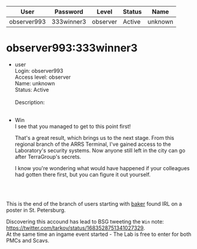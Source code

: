 | User         | Password                          | Level    | Status     | Name          |  
|--------------|-----------------------------------|----------|------------|---------------|    
| observer993  | 333winner3                        | observer | Active     | unknown       | 

# observer993:333winner3

* user<br>
  Login: observer993<br>
  Access level: observer<br>
  Name: unknown<br>
  Status: Active<br>
  <br>
  Description:<br>
  <br>
* Win<br>
  I see that you managed to get to this point first!

  That's a great result, which brings us to the next stage.
  From this regional branch of the ARRS Terminal, I've gained access to the Laboratory's security systems.
  Now anyone still left in the city can go after TerraGroup's secrets.

  I know you're wondering what would have happened if your colleagues had gotten there first,
  but you can figure it out yourself.

<br>
<br>

This is the end of the branch of users starting with [baker](./baker.md) found IRL on a poster in St. Petersburg.

Discovering this accound has lead to BSG tweeting the `Win` note: https://twitter.com/tarkov/status/1683528751341027329. <br>
At the same time an ingame event started - The Lab is free to enter for both PMCs and Scavs.
